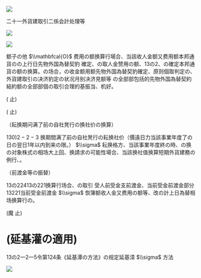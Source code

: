 ![](https://www.nta.go.jp/tmp/cd84cca0-42cc-45ce-a367-c71bf637ff9d/images/6d3e5c1a98a863ab7e47060ed3b0b45fca8c7077307afcaf8e185fd92922827f.jpg)

二十一外貨建取引二係会計处理等

![](https://www.nta.go.jp/tmp/cd84cca0-42cc-45ce-a367-c71bf637ff9d/images/8e43579d34b9112449bb67bde37797b609f65395daf0276d1fa0895bd10e7497.jpg)

![](https://www.nta.go.jp/tmp/cd84cca0-42cc-45ce-a367-c71bf637ff9d/images/b9b8f4e33c0cbd24df48a6f994313a1132712eb6c3d0014c60ec144e3f833cd5.jpg)

额子の他 $\\mathbfcal{O}$ 费用の额换算行場合、当該收人金额又费用额本邦通貨のの上行日先物外国為替契豹 確定、の取人金赞用の额、13の2、の確定本邦通貨の额の换算。の场合，の收金额用额先物外国為替契豹確定、原则個取判定の、外貨建取引の决济豹定の状况月别决济見额等 の全部部包括的先物外国為替契約結約额の全部部個の取引合理的基振当、机好。

( 止)

( 止)

（耘换期问满了前の自社凳行の换社价の换算）

$130)2-2-3$ 换期間满了前の自社凳行の耘换社价（價遠日力当該事業年度了の日の翌日1年以内到来の限。） $\\sigma$ 耘换格方、当該事業年度終の時、の换の对象株式の相场大上回、换請求の可能性場合、当該换社值换算短期外貨建務の例行、。

（前渡金等の振替）

13の22413の221换算行场合、の取引 受人前受金支前渡金、当前受金前渡金部分13221当前受金前渡金 $\\sigma$ 恢簿额收人金又费用の额等、改の計上日為替相场换算行の。

(魔 止)

# (延基灌の適用)

13の2一2一5令第124条《延基潭の方法》の规定延基漳 $\\sigma$ 方法

![](https://www.nta.go.jp/tmp/cd84cca0-42cc-45ce-a367-c71bf637ff9d/images/6334e7dc84c3cfb84dd052ad99050ee64f5b795120b3f0fc14d0f63e4ba8db13.jpg)